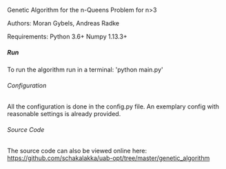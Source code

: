 Genetic Algorithm for the n-Queens Problem for n>3

Authors: Moran Gybels, Andreas Radke

Requirements:   Python 3.6+
                Numpy 1.13.3+

##### Run #####
To run the algorithm run in a terminal: 'python main.py'


###### Configuration ######
All the configuration is done in the config.py file. 
An exemplary config with reasonable settings is already provided. 


###### Source Code    ######
The source code can also be viewed online here: 
https://github.com/schakalakka/uab-opt/tree/master/genetic_algorithm
